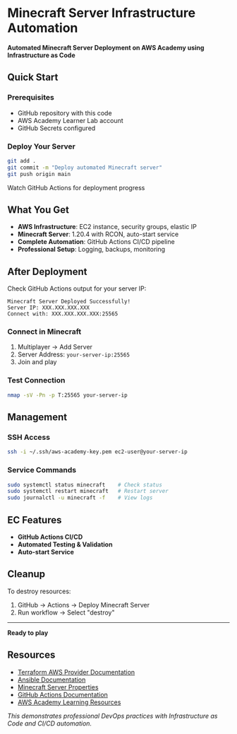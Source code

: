 # Minecraft Server Infrastructure Automation

**Automated Minecraft Server Deployment on AWS Academy using Infrastructure as Code**

## Quick Start

### Prerequisites 
- GitHub repository with this code
- AWS Academy Learner Lab account 
- GitHub Secrets configured

### Deploy Your Server

```bash
git add .
git commit -m "Deploy automated Minecraft server"
git push origin main
```

Watch GitHub Actions for deployment progress

## What You Get

- **AWS Infrastructure**: EC2 instance, security groups, elastic IP
- **Minecraft Server**: 1.20.4 with RCON, auto-start service
- **Complete Automation**: GitHub Actions CI/CD pipeline
- **Professional Setup**: Logging, backups, monitoring

## After Deployment

Check GitHub Actions output for your server IP:
```
Minecraft Server Deployed Successfully!
Server IP: XXX.XXX.XXX.XXX
Connect with: XXX.XXX.XXX.XXX:25565
```

### Connect in Minecraft
1. Multiplayer → Add Server
2. Server Address: `your-server-ip:25565`
3. Join and play

### Test Connection
```bash
nmap -sV -Pn -p T:25565 your-server-ip
```

## Management

### SSH Access
```bash
ssh -i ~/.ssh/aws-academy-key.pem ec2-user@your-server-ip
```

### Service Commands
```bash
sudo systemctl status minecraft    # Check status
sudo systemctl restart minecraft   # Restart server
sudo journalctl -u minecraft -f    # View logs
```

## EC Features

- **GitHub Actions CI/CD** 
- **Automated Testing & Validation**
- **Auto-start Service**

## Cleanup

To destroy resources:
1. GitHub → Actions → Deploy Minecraft Server
2. Run workflow → Select "destroy"

---

**Ready to play**

## Resources

- [Terraform AWS Provider Documentation](https://registry.terraform.io/providers/hashicorp/aws/latest/docs)
- [Ansible Documentation](https://docs.ansible.com/)
- [Minecraft Server Properties](https://minecraft.fandom.com/wiki/Server.properties)
- [GitHub Actions Documentation](https://docs.github.com/en/actions)
- [AWS Academy Learning Resources](https://aws.amazon.com/training/awsacademy/)

*This demonstrates professional DevOps practices with Infrastructure as Code and CI/CD automation.*
